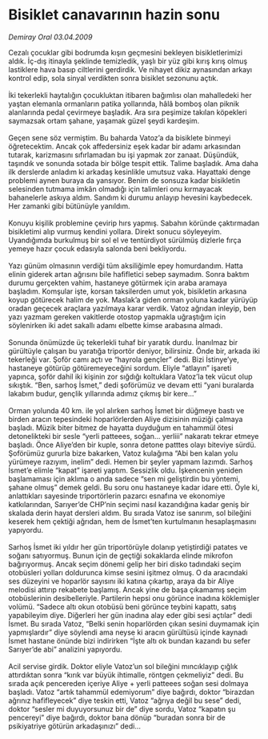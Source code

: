 # Bisiklet canavarının hazin sonu

*Demiray Oral 03.04.2009*

<div class="taraf_structure_2col_1zq">
<div class="margen_n">



 <p>Cezalı çocuklar gibi bodrumda kışın geçmesini bekleyen bisikletlerimizi aldık. İç-dış itinayla şeklinde temizledik, yaşlı bir yüz gibi kırış kırış olmuş lastiklere hava basıp ciltlerini gerdirdik. Ve nihayet dikiz aynasından arkayı kontrol edip, sola sinyal verdikten sonra bisiklet sezonunu açtık. <br/><br/>İki tekerlekli haytalığın çocukluktan itibaren bağımlısı olan mahalledeki her yaştan elemanla ormanların patika yollarında, hâlâ bomboş olan piknik alanlarında pedal çevirmeye başladık. Ara sıra peşimize takılan köpekleri saymazsak ortam şahane, yaşamak güzel şeydi kardeşim. <br/><br/>Geçen sene söz vermiştim. Bu baharda Vatoz’a da bisiklete binmeyi öğretecektim. Ancak çok affedersiniz eşek kadar bir adamı arkasından tutarak, karizmasını sıfırlamadan bu işi yapmak zor zanaat. Düşündük, taşındık ve sonunda sotada bir bölge tespit ettik. Talime başladık. Ama daha ilk derslerde anladım ki arkadaş kesinlikle umutsuz vaka. Hayattaki denge problemi aynen buraya da yansıyor. Benim de sonsuza kadar bisikletin selesinden tutmama imkân olmadığı için talimleri onu kırmayacak bahanelerle askıya aldım. Sandım ki durumu anlayıp hevesini kaybedecek. Her zamanki gibi bütünüyle yanıldım. <br/><br/>Konuyu kişilik problemine çevirip hırs yapmış. Sabahın köründe çaktırmadan bisikletimi alıp vurmuş kendini yollara. Direkt sonucu söyleyeyim. Uyandığımda burkulmuş bir sol el ve tentürdiyot sürülmüş dizlerle fırça yemeye hazır çocuk edasıyla salonda beni bekliyordu. <br/><br/>Yazı günüm olmasının verdiği tüm aksiliğimle epey homurdandım. Hatta elinin giderek artan ağrısını bile hafifletici sebep saymadım. Sonra baktım durumu gerçekten vahim, hastaneye götürmek için araba aramaya başladım. Komşular işte, korsan taksilerden umut yok, bisikletin arkasına koyup götürecek halim de yok. Maslak’a giden orman yoluna kadar yürüyüp oradan geçecek araçlara yazılmaya karar verdik. Vatoz ağrıdan inleyip, ben yazı yazmam gereken vakitlerde otostop yapmakla uğraştığım için söylenirken iki adet sakallı adamı elbette kimse arabasına almadı. <br/><br/>Sonunda önümüzde üç tekerlekli tuhaf bir yaratık durdu. İnanılmaz bir gürültüyle çalışan bu yaratığa triportör deniyor, bilirsiniz. Önde bir, arkada iki tekerleği var. Şoför camı açtı ve “hayrola gençler” dedi. Bizi İstinye’ye, hastaneye götürüp götüremeyeceğini sordum. Eliyle “atlayın” işareti yapınca, şoför dahil iki kişinin zor sığdığı koltuklara Vatoz’la tek vücut olup sıkıştık. “Ben, sarhoş İsmet,” dedi şoförümüz ve devam etti “yani buralarda lakabım budur, gençlik yıllarında adımız çıkmış bir kere...” <br/><br/>Orman yolunda 40 km. ile yol alırken sarhoş İsmet bir düğmeye bastı ve birden aracın tepesindeki hoparlörlerden Aliye dizisinin müziği çalmaya başladı. Müzik biter bitmez de hayatta duyduğum en tahammül ötesi detonelikteki bir sesle “yerli patteees, soğan... yerliii” nakaratı tekrar etmeye başladı. Önce Aliye’den bir kuple, sonra detone patttes olayı biteviye sürdü. Şoförümüz gururla bize bakarken, Vatoz kulağıma “Abi ben kalan yolu yürümeye razıyım, inelim” dedi. Hemen bir şeyler yapmam lazımdı. Sarhoş İsmet’e elimle “kapat” işareti yaptım. Sessizlik oldu. İşkencenin yeniden başlamaması için aklıma o anda sadece “sen mi geliştirdin bu yöntemi, şahane olmuş” demek geldi. Bu soru onu hastaneye kadar idare etti. Öyle ki, anlattıkları sayesinde triportörlerin pazarcı esnafına ve ekonomiye katkılarından, Sarıyer’de CHP’nin seçimi nasıl kazandığına kadar geniş bir skalada derin hayat dersleri aldım. Bu sırada Vatoz ise sanırım, sol bileğini keserek hem çektiği ağrıdan, hem de İsmet’ten kurtulmanın hesaplaşmasını yapıyordu. <br/><br/>Sarhoş İsmet iki yıldır her gün triportörüyle dolanıp yetiştirdiği patates ve soğanı satıyormuş. Bunun için de geçtiği sokaklarda elinde mikrofon bağırıyormuş. Ancak seçim dönemi gelip her biri disko tadındaki seçim otobüsleri yolları doldurunca kimse sesini işitmez olmuş. O da aracındaki ses düzeyini ve hoparlör sayısını iki katına çıkartıp, araya da bir Aliye melodisi attırıp rekabete başlamış. Ancak yine de başa çıkamamış seçim otobüslerinin desibelleriyle. Partilerin hepsi onu görünce inadına köklemişler volümü. “Sadece altı okun otobüsü beni görünce teybini kapattı, satış yapabileyim diye. Diğerleri her gün inadına alay eder gibi sesi açtılar” dedi İsmet. Bu sırada Vatoz, “Belki senin hoparlörden çıkan sesini duymamak için yapmışlardır” diye söylendi ama neyse ki aracın gürültüsü içinde kaynadı İsmet hastane önünde bizi indirirken “İşte altı ok bundan kazandı bu sefer Sarıyer’de abi” analizini yapıyordu. <br/><br/>Acil servise girdik. Doktor eliyle Vatoz’un sol bileğini mıncıklayıp çığlık attırdıktan sonra “kırık var büyük ihtimalle, röntgen çekmeliyiz” dedi. Bu sırada açık pencereden içeriye Aliye + yerli patteees soğan sesi dolmaya başladı. Vatoz “artık tahammül edemiyorum” diye bağırdı, doktor “birazdan ağrınız hafifleyecek” diye teskin etti, Vatoz “ağrıya değil bu sese” dedi, doktor “sesler mi duyuyorsunuz bir de” diye sordu, Vatoz “kapatın şu pencereyi” diye bağırdı, doktor bana dönüp “buradan sonra bir de psikiyatriye götürün arkadaşınızı” dedi…</p>
<br/>
<br/>
<br/>



<br/>


<div id="taraf_not">
</div>

</div>


</div>
